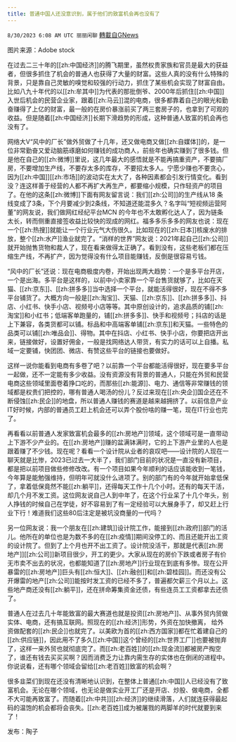 ```yaml
---
title: 普通中国人还没意识到，属于他们的致富机会再也没有了
---
```

`8/30/2023 6:08 AM UTC 丽丽闲聊` [轉載自GNews](https://gnews.org/articles/1619194)

图片来源：Adobe stock  

在过去二三十年的[[zh:中国经济]]的腾飞期里，虽然权贵家族和官员是最大的获益者，但很多抓住了机会的普通人也获得了大量的财富。这些人真的没有什么特殊的背景，只是靠自己灵敏的嗅觉和较强的行动力，抓住了某些机会实现了财富自由。比如八九十年代的以[[zh:牟其中]]为代表的那批倒爷、2000年后抓住[[zh:中国]]入世后机会的民营企业家，跟着[[zh:马云]]混的电商，很多都靠着自己的眼光和勤奋赚得了上亿的财富，最一般的在房价暴涨前买了两三套房子的，也拿到了可观的收益。但是随着[[zh:中国经济]]长期下滑趋势的形成，这种普通人致富的机会再也没有了。  

网络大V“风中的厂长”做外贸做了十几年，还又做电商又做[[zh:自媒体]]的，是一位非常勤奋又爱动脑筋琢磨如何赚钱的成功商人，前些年也确实赚到了很多钱。但是他在自己的[[zh:微博]]里说，这几年最大的感悟就是不能再搞重资产，不要搞厂房，不要增加生产线，不要存太多的库存，不要招太多人。宁愿少赚也不要贪心，因为[[zh:中国]][[zh:市场]]的波动实在太大了，各种因素都会引发行情变化。看到没？连这样善于经营的人都不再扩大再生产，都要缩小规模，只作轻资产的项目了。在他的这条[[zh:微博]]下面有网友留言说：我们[[zh:公司]]的生产线从18 条线变成了3条，下个月要减少到2条线，不知道还能混多久？名字叫“短视频运营阿董”的网友说，我们做网红经纪平台MCN 的今年也不太敢孵化达人了，因为链条太长，转而侧重直接签收益比较快的现成的网红。福多多乐多多的网友也说：现在一个[[zh:热搜]]就能让一个行业元气大伤很久。比如现在的[[zh:日本]]核废水的排放，整个[[zh:水产]]渔业就完了。“消样的世界”网友说：2021年起自己[[zh:公司]]就开始抛售货物和裁人了，现在看来做得太正确了。看到没有，这些老板们都在压缩生产线，不再扩产，因为觉得没有什么项目能赚钱，反倒是很容易亏钱。  
  
“风中的厂长”还说：现在电商极度内卷，开始出现两大趋势：一个是多平台开店，一个是出海。多平台是这样的，以前中小卖家靠一个平台售货就够了，比如在天猫、[[zh:京东]]、[[zh:拼多多]]当中选择一个平台，就能活得很好，现在不得不多平台铺货了。大概方向一般是[[zh:淘宝]]、天猫、[[zh:京东]]、[[zh:拼多多]]、抖店、小红书、快手小店、视频号小店等等。其中原创设计的，追求品质的铺[[zh:淘宝]]和小红书；低端客单跑量的，铺[[zh:拼多多]]、快手和视频号；抖店的话是上下兼容，各类货都可以铺。标品和中高端客单铺[[zh:京东]]和天猫。一些特色的品类可以铺[[zh:唯品会]]、得物。其中在抖店、小红书、快手小店，你要把店开出来，链接做好，设置好佣金，一般是找网络达人带货，有实力的话可以上自播。私域一定要铺，快团团、微店、有赞这些平台的链接也要做好。  

这样一说你能看到电商有多卷了吧？以前靠一个平台都能活得很好，现在要多平台一起做，还不一定能有多少收益。没有资源没有背景的普通人，只能在外贸和民营电商这些领域里面卷着挣口吃的，而那些[[zh:能源]]、电力、通信等非常赚钱的领域都是权贵们把控的，哪有普通人喝汤的份儿？反过来现在[[zh:央企]]国企还在不断侵蚀[[zh:民企]]的地盘，所以普通人赚钱的赛道是越来越拥挤了。以前信息产业IT好时候，内部的普通员工赶上机会还可以弄个股份啥的赚一笔，现在IT行业也完了。  

再看看以前普通人发家致富机会最多的[[zh:房地产]]领域，这个领域可是一直带动上下游不少产业的。在[[zh:房地产]]赚的盆满钵满时，它的上下游产业里的人也是跟着赚了不少钱。现在呢？看看一个设计院从业者的哀叹吧——设计院的人现在一聊天就是比惨，2023已过去一大半了，我们部门目前的状况是一直没有新项目，都是把以前项目做些修修改改。有一个项目如果今年顺利的话应该能收到一笔钱，今年算是能勉强维持，但明年可就没什么进项了。别的部门有的今年就开始拿低保了，拿着低保竟然不能[[zh:躺平]]，还得每天工作十几个小时。还有的每天干活，却几个月不发工资。这位网友说自己人到中年了，在这个行业呆了十几个年头，别人挣钱的时候自己在学徒，好不容易到了有一定经验可以大展身手了，却又赶上行业下行！难道我们这些80后注定是被坑没商量的一代吗？  

另一位网友说：我一个朋友在[[zh:建筑]]设计院工作，能接到[[zh:政府]]部门的活儿。他所在的单位也是为数不多的在[[zh:疫情]]期间没停工的、而且还能开出工资的设计院了。但到了上个月也开不出工资了。设计院没活干，那就是代表[[zh:房地产]][[zh:公司]]新项目很少，开工的更少。大家从现在的房价下跌或者房子有价无市卖不出去的状况，也都能知道了[[zh:房地产]]行业现在到底有多惨。现在公开暴雷的[[zh:房地产]]巨头有[[zh:恒大]]、[[zh:融创]]和[[zh:碧桂园]]。而还没有公开爆雷的地产[[zh:公司]]能按时发工资的已经不多了，普遍都欠薪三个月以上。这些地产商还没有[[zh:躺平]]，还在拼命筹集资金还债，有些连员工工资都拿去还债了。  

普通人在过去几十年能致富的最大赛道也就是投资[[zh:房地产]]、从事外贸内贸做实体、电商，还有搞互联网。照现在的[[zh:经济]]形势，外资在加快撤离， 给外资做配套的[[zh:民企]]也就完了。以美欧为首的[[zh:西方国家]]都在忙着建自己的[[zh:供应链]]，因此用不了多久[[zh:中国]]这个曾经的[[zh:世界工厂]]也要被抛弃了，这样一来外贸也就彻底完了。而[[zh:老百姓]]的[[zh:现金流]]都被房产掏空了，谁还有钱去买买买啊？因而消费乏力让靠内需生存的实体也在倒闭的进程中。你说说看，还有哪个领域会留给[[zh:老百姓]]致富的机会啊？  

很多韭菜们到现在还没有清晰地认识到，在整体上普通[[zh:中国]]人已经没有了致富机会。无论在哪个领域，也无论是做实业开工厂还是开店、炒股、做电商，全都不大可能再致富了。而随着[[zh:中共]][[zh:经济]]的继续滑落，人们就连获得最起码的温饱的机会都将会丧失。[[zh:老百姓]]成为被屠戮的两脚羊的时代就要到来了！  

发布：陶子


